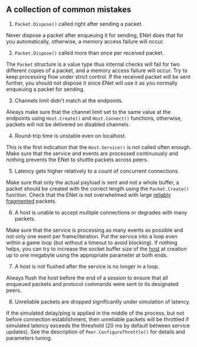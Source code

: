 A collection of common mistakes
--------

1. `Packet.Dispose()` called right after sending a packet.

Never dispose a packet after enqueuing it for sending, ENet does that for you automatically, otherwise, a memory access failure will occur.

2. `Packet.Dispose()` called more than once per received packet.

The `Packet` structure is a value type thus internal checks will fail for two different copies of a packet, and a memory access failure will occur. Try to keep processing flow under strict control. If the received packet will be sent further, you should not dispose it since ENet will use it as you normally enqueuing a packet for sending.

3. Channels limit didn't match at the endpoints.

Always make sure that the channel limit set to the same value at the endpoints using `Host.Create()` and `Host.Connect()` functions, otherwise, packets will not be delivered on disabled channels.

4. Round-trip time is unstable even on localhost.

This is the first indication that the `Host.Service()` is not called often enough. Make sure that the service and events are processed continuously and nothing prevents the ENet to shuttle packets across peers.

5. Latency gets higher relatively to a count of concurrent connections.

Make sure that only the actual payload is sent and not a whole buffer, a packet should be created with the correct length using the `Packet.Create()` function. Check that the ENet is not overwhelmed with large [reliably fragmented](https://github.com/nxrighthere/ENet-CSharp#packetflags) packets.

6. A host is unable to accept multiple connections or degrades with many packets.

Make sure that the service is processing as many events as possible and not only one event per frame/iteration. Put the service into a loop even within a game loop (but without a timeout to avoid blocking). If nothing helps, you can try to increase the socket buffer size of the [host](https://github.com/nxrighthere/ENet-CSharp#host) at creation up to one megabyte using the appropriate parameter at both ends.

7. A host is not flushed after the service is no longer in a loop.

Always flush the host before the end of a session to ensure that all enqueued packets and protocol commands were sent to its designated peers.

8. Unreliable packets are dropped significantly under simulation of latency.

If the simulated delay/ping is applied in the middle of the process, but not before connection establishment, then unreliable packets will be throttled if simulated latency exceeds the threshold (20 ms by default between service updates). See the description of `Peer.ConfigureThrottle()` for details and parameters tuning.
